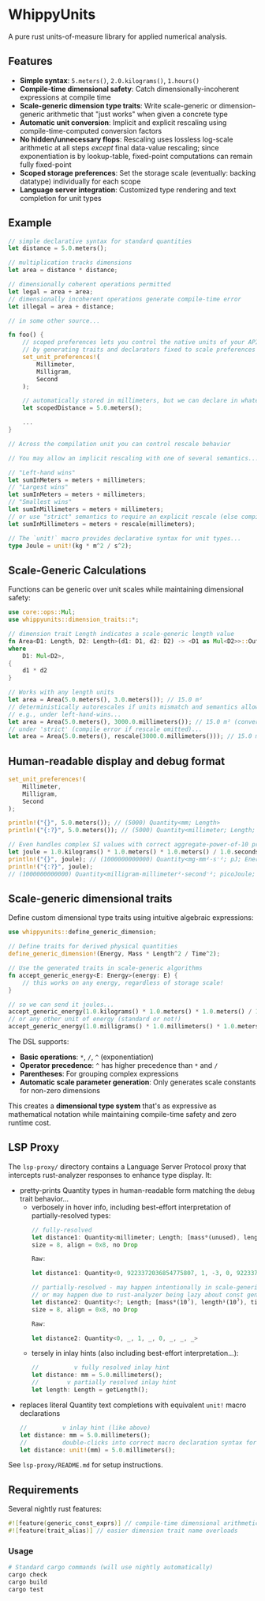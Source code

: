 # WhippyUnits

A pure rust units-of-measure library for applied numerical analysis.

## Features

- **Simple syntax**: `5.meters()`, `2.0.kilograms()`, `1.hours()`
- **Compile-time dimensional safety**: Catch dimensionally-incoherent expressions at compile time
- **Scale-generic dimension type traits**: Write scale-generic or dimension-generic arithmetic that "just works" when given a concrete type
- **Automatic unit conversion**: Implicit and explicit rescaling using compile-time-computed conversion factors
- **No hidden/unnecessary flops**: Rescaling uses lossless log-scale arithmetic at all steps *except* final data-value rescaling; since exponentiation is by lookup-table, fixed-point computations can remain fully fixed-point
- **Scoped storage preferences**: Set the storage scale (eventually: backing datatype) individually for each scope
- **Language server integration**: Customized type rendering and text completion for unit types

## Example

```rust
// simple declarative syntax for standard quantities
let distance = 5.0.meters();

// multiplication tracks dimensions
let area = distance * distance;

// dimensionally coherent operations permitted
let legal = area + area;
// dimensionally incoherent operations generate compile-time error
let illegal = area + distance;

// in some other source...

fn foo() {
    // scoped preferences lets you control the native units of your API
    // by generating traits and declarators fixed to scale preferences of your choosing
    set_unit_preferences!(
        Millimeter,
        Milligram,
        Second
    );

    // automatically stored in millimeters, but we can declare in whatever unit is convenient/readable
    let scopedDistance = 5.0.meters();

    ...
}

// Across the compilation unit you can control rescale behavior

// You may allow an implicit rescaling with one of several semantics...

// "Left-hand wins"
let sumInMeters = meters + millimeters;
// "Largest wins"
let sumInMeters = meters + millimeters;
// "Smallest wins"
let sumInMillimeters = meters + millimeters;
// or use "strict" semantics to require an explicit rescale (else compile error)
let sumInMillimeters = meters + rescale(millimeters);

// The `unit!` macro provides declarative syntax for unit types...
type Joule = unit!(kg * m^2 / s^2);
```

## Scale-Generic Calculations

Functions can be generic over unit scales while maintaining dimensional safety:

```rust
use core::ops::Mul;
use whippyunits::dimension_traits::*;

// dimension trait Length indicates a scale-generic length value
fn Area<D1: Length, D2: Length>(d1: D1, d2: D2) -> <D1 as Mul<D2>>::Output
where
    D1: Mul<D2>,
{
    d1 * d2
}

// Works with any length units
let area = Area(5.0.meters(), 3.0.meters()); // 15.0 m²
// deterministically autorescales if units mismatch and semantics allow it
// e.g., under left-hand-wins...
let area = Area(5.0.meters(), 3000.0.millimeters()); // 15.0 m² (converted)
// under 'strict' (compile error if rescale omitted)...
let area = Area(5.0.meters(), rescale(3000.0.millimeters())); // 15.0 m² (converted)
```

## Human-readable display and debug format

```rust
set_unit_preferences!(
    Millimeter,
    Milligram,
    Second
);

println!("{}", 5.0.meters()); // (5000) Quantity<mm; Length>
println!("{:?}", 5.0.meters()); // (5000) Quantity<millimeter; Length; [mass⁰(10⁻⁶), length¹(10⁻³), time⁰(2⁰, 3⁰, 5⁰)]>

// Even handles complex SI values with correct aggregate-power-of-10 prefixing:
let joule = 1.0.kilograms() * 1.0.meters() * 1.0.meters() / 1.0.seconds() / 1.0.seconds();
println!("{}", joule); // (1000000000000) Quantity<mg·mm²·s⁻²; pJ; Energy>
println!("{:?}", joule); 
// (1000000000000) Quantity<milligram·millimeter²·second⁻²; picoJoule; Energy; [mass¹(10⁻⁶), length²(10⁻³), time⁻²(2⁰, 3⁰, 5⁰)]>
```

## Scale-generic dimensional traits

Define custom dimensional type traits using intuitive algebraic expressions:

```rust
use whippyunits::define_generic_dimension;

// Define traits for derived physical quantities
define_generic_dimension!(Energy, Mass * Length^2 / Time^2);

// Use the generated traits in scale-generic algorithms
fn accept_generic_energy<E: Energy>(energy: E) {
    // this works on any energy, regardless of storage scale!
}

// so we can send it joules...
accept_generic_energy(1.0.kilograms() * 1.0.meters() * 1.0.meters() / 1.0.seconds() / 1.0.seconds());
// or any other unit of energy (standard or not!)
accept_generic_energy(1.0.milligrams() * 1.0.millimeters() * 1.0.meters() / 1.0.hours() / 1.0.days());
```

The DSL supports:
- **Basic operations**: `*`, `/`, `^` (exponentiation)
- **Operator precedence**: `^` has higher precedence than `*` and `/`
- **Parentheses**: For grouping complex expressions
- **Automatic scale parameter generation**: Only generates scale constants for non-zero dimensions

This creates a **dimensional type system** that's as expressive as mathematical notation while maintaining compile-time safety and zero runtime cost.

## LSP Proxy

The `lsp-proxy/` directory contains a Language Server Protocol proxy that intercepts rust-analyzer responses to enhance type display. It:

* pretty-prints Quantity types in human-readable form matching the `debug` trait behavior...
    * verbosely in hover info, including best-effort interpretation of partially-resolved types:
        ```rust
        // fully-resolved
        let distance1: Quantity<millimeter; Length; [mass⁰(unused), length¹(10⁻³), time⁰(unused)]>
        size = 8, align = 0x8, no Drop

        Raw:

        let distance1: Quantity<0, 9223372036854775807, 1, -3, 0, 9223372036854775807, 9223372036854775807, 9223372036854775807>

        // partially-resolved - may happen intentionally in scale-generic code,
        // or may happen due to rust-analyzer being lazy about const generic evaluation
        let distance2: Quantity<?; Length; [mass⁰(10ˀ), length¹(10ˀ), time⁰(2ˀ, 3ˀ, 5ˀ)]>
        size = 8, align = 0x8, no Drop

        Raw:

        let distance2: Quantity<0, _, 1, _, 0, _, _, _>
        ```
    * tersely in inlay hints (also including best-effort interpretation...):
        ```rust
        //          v fully resolved inlay hint
        let distance: mm = 5.0.millimeters();
        //        v partially resolved inlay hint
        let length: Length = getLength();
        ```
* replaces literal Quantity text completions with equivalent `unit!` macro declarations
    ```rust
    //          v inlay hint (like above)
    let distance: mm = 5.0.millimeters();
    //          double-clicks into correct macro declaration syntax for the unit!
    let distance: unit!(mm) = 5.0.millimeters();
    ```

See `lsp-proxy/README.md` for setup instructions.

## Requirements

Several nightly rust features:

```rust
#![feature(generic_const_exprs)] // compile-time dimensional arithmetic
#![feature(trait_alias)] // easier dimension trait name overloads
```
### Usage

```bash
# Standard cargo commands (will use nightly automatically)
cargo check
cargo build
cargo test
```
